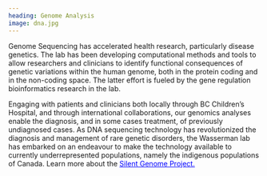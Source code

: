 ```yaml
---
heading: Genome Analysis 
image: dna.jpg
---
```

Genome Sequencing has accelerated  health research, particularly disease genetics. The lab has been developing computational methods and tools to allow researchers and clinicians to identify functional consequences of genetic variations within the human genome, both in the protein coding and in the non-coding space. The latter effort is fueled by the gene regulation bioinformatics research in the lab.

Engaging with patients and clinicians both locally through BC Children’s Hospital, and through international collaborations, our genomics analyses enable the diagnosis, and in some cases treatment, of previously undiagnosed cases. As DNA sequencing technology has revolutionized the diagnosis and management of rare genetic disorders, the Wasserman lab has embarked on an endeavour to make the technology available to currently underrepresented populations, namely the indigenous populations of Canada. Learn more about the 
<a href="https://www.bcchr.ca/silent-genomes-project" style="color: blue;">Silent Genome Project.</a>
